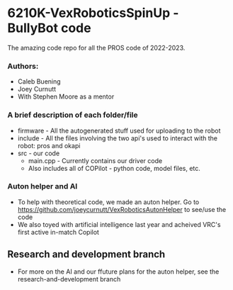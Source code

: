 # 6210K-VexRoboticsSpinUp - BullyBot code
The amazing code repo for all the PROS code of 2022-2023.

### Authors:
* Caleb Buening
* Joey Curnutt
* With Stephen Moore as a mentor

### A brief description of each folder/file
* firmware - All the autogenerated stuff used for uploading to the robot
* include - All the files involving the two api's used to interact with the robot: pros and okapi
* src - our code
    * main.cpp - Currently contains our driver code
    * Also includes all of COPilot - python code, model files, etc.

### Auton helper and AI
* To help with theoretical code, we made an auton helper. Go to https://github.com/joeycurnutt/VexRoboticsAutonHelper to see/use the code
* We also toyed with artificial intelligence last year and acheived VRC's first active in-match Copilot

## Research and development branch
* For more on the AI and our ffuture plans for the auton helper, see the research-and-development branch
